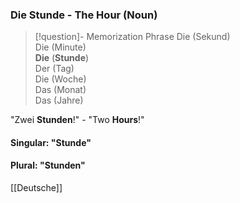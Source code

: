 ### Die Stunde - The Hour   (Noun)

> [!question]- Memorization Phrase
>Die (Sekund)  
   Die (Minute)  
   **Die** (**Stunde**)  
   Der (Tag)  
   Die (Woche)  
   Das (Monat)  
   Das (Jahre) 

"Zwei **Stunden**!" - "Two **Hours**!"

#### Singular: "Stunde"
#### Plural: "Stunden"



[[Deutsche]]